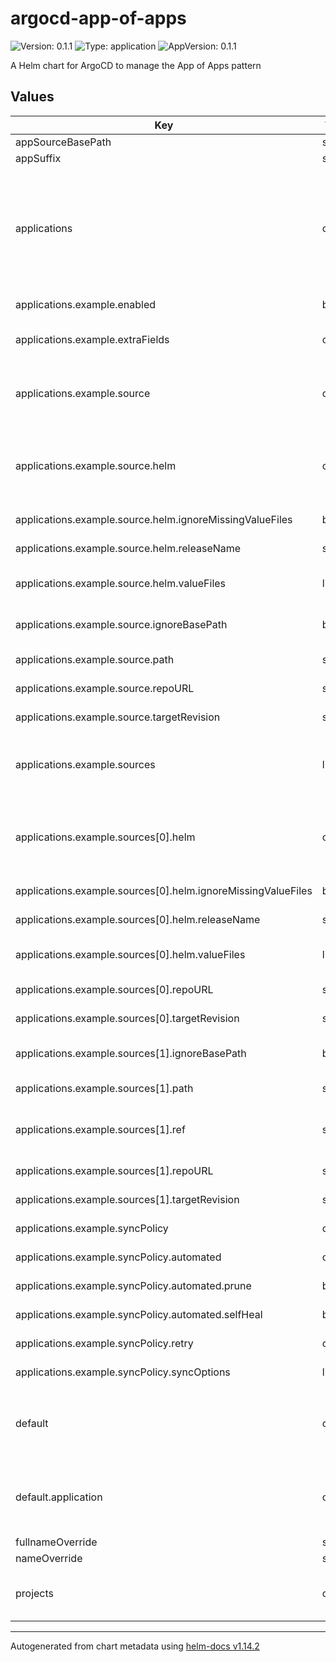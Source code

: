 # argocd-app-of-apps

![Version: 0.1.1](https://img.shields.io/badge/Version-0.1.1-informational?style=flat-square) ![Type: application](https://img.shields.io/badge/Type-application-informational?style=flat-square) ![AppVersion: 0.1.1](https://img.shields.io/badge/AppVersion-0.1.1-informational?style=flat-square)

A Helm chart for ArgoCD to manage the App of Apps pattern

## Values

| Key | Type | Default | Description |
|-----|------|---------|-------------|
| appSourceBasePath | string | `nil` |  |
| appSuffix | string | `nil` |  |
| applications | object | `{"example":{"annotations":{},"destination":{"namespace":"openshift-gitops","server":"https://kubernetes.default.svc"},"enabled":true,"extraFields":{},"finalizers":[],"labels":{},"namespace":"openshift-gitops","project":"default","source":{"helm":{"ignoreMissingValueFiles":false,"releaseName":"","valueFiles":["$myRepo/values.yaml"]},"ignoreBasePath":false,"path":"","repoURL":"https://github.com/my-org/my-repo","targetRevision":"master"},"sources":[{"helm":{"ignoreMissingValueFiles":false,"releaseName":"app-of-apps","valueFiles":["$myRepo/values.yaml"]},"repoURL":"https://ghcr.io/k8scope/rh-helm-charts/argocd-app-of-apps","targetRevision":"0.1.0"},{"ignoreBasePath":false,"path":"app-of-apps","ref":"myRepo","repoURL":"https://github.com/k8scope/rh-helm-charts","targetRevision":"HEAD"}],"syncPolicy":{"automated":{"prune":true,"selfHeal":true},"retry":{},"syncOptions":[]}}}` | Define a map of applications and their configurations |
| applications.example.enabled | bool | `true` | enabled is a flag to enable or disable the application |
| applications.example.extraFields | object | `{}` | extraFields allows for adding additional fields to the application, that are not mapped |
| applications.example.source | object | `{"helm":{"ignoreMissingValueFiles":false,"releaseName":"","valueFiles":["$myRepo/values.yaml"]},"ignoreBasePath":false,"path":"","repoURL":"https://github.com/my-org/my-repo","targetRevision":"master"}` | source is the source of the application only one of application.example.source or application.example.sources can be set |
| applications.example.source.helm | object | `{"ignoreMissingValueFiles":false,"releaseName":"","valueFiles":["$myRepo/values.yaml"]}` | helm is the Helm specific configuration For more information about the Helm configuration, see https://argo-cd.readthedocs.io/en/stable/user-guide/helm/#helm |
| applications.example.source.helm.ignoreMissingValueFiles | bool | `false` | ignoreMissingValueFiles is a flag to ignore missing value files |
| applications.example.source.helm.releaseName | string | `""` | releaseName is the name of the Helm release |
| applications.example.source.helm.valueFiles | list | `["$myRepo/values.yaml"]` | valueFiles is a list of Helm value files to be used (`$ref` can be used to reference a different source) |
| applications.example.source.ignoreBasePath | bool | `false` | ignoreBasePath is a flag to ignore the base path set in appSourceBasePath |
| applications.example.source.path | string | `""` | path is the path to the application source |
| applications.example.source.repoURL | string | `"https://github.com/my-org/my-repo"` | repoURL is the URL to the application source repository |
| applications.example.source.targetRevision | string | `"master"` | targetRevision is the revision of the application source repository |
| applications.example.sources | list | `[{"helm":{"ignoreMissingValueFiles":false,"releaseName":"app-of-apps","valueFiles":["$myRepo/values.yaml"]},"repoURL":"https://ghcr.io/k8scope/rh-helm-charts/argocd-app-of-apps","targetRevision":"0.1.0"},{"ignoreBasePath":false,"path":"app-of-apps","ref":"myRepo","repoURL":"https://github.com/k8scope/rh-helm-charts","targetRevision":"HEAD"}]` | sources is a list of sources for the application only one of application.example.source or application.example.sources can be set |
| applications.example.sources[0].helm | object | `{"ignoreMissingValueFiles":false,"releaseName":"app-of-apps","valueFiles":["$myRepo/values.yaml"]}` | helm is the Helm specific configuration For more information about the Helm configuration, see https://argo-cd.readthedocs.io/en/stable/user-guide/helm/#helm |
| applications.example.sources[0].helm.ignoreMissingValueFiles | bool | `false` | ignoreMissingValueFiles is a flag to ignore missing value files |
| applications.example.sources[0].helm.releaseName | string | `"app-of-apps"` | releaseName is the name of the Helm release |
| applications.example.sources[0].helm.valueFiles | list | `["$myRepo/values.yaml"]` | valueFiles is a list of Helm value files to be used (`$ref` can be used to reference a different source) |
| applications.example.sources[0].repoURL | string | `"https://ghcr.io/k8scope/rh-helm-charts/argocd-app-of-apps"` | repoURL is the URL to the application source repository |
| applications.example.sources[0].targetRevision | string | `"0.1.0"` | targetRevision is the revision of the application source repository |
| applications.example.sources[1].ignoreBasePath | bool | `false` | ignoreBasePath is a flag to ignore the base path set in appSourceBasePath |
| applications.example.sources[1].path | string | `"app-of-apps"` | path is the path to the application source |
| applications.example.sources[1].ref | string | `"myRepo"` | ref is the reference name to be used in the application (only used when Helm is used with different repositories for chart and values) |
| applications.example.sources[1].repoURL | string | `"https://github.com/k8scope/rh-helm-charts"` | repoURL is the URL to the application source repository |
| applications.example.sources[1].targetRevision | string | `"HEAD"` | targetRevision is the revision of the application source repository |
| applications.example.syncPolicy | object | `{"automated":{"prune":true,"selfHeal":true},"retry":{},"syncOptions":[]}` | syncPolicy is the sync policy for the application |
| applications.example.syncPolicy.automated | object | `{"prune":true,"selfHeal":true}` | automated is the automated sync policy for the application |
| applications.example.syncPolicy.automated.prune | bool | `true` | prune is a flag to enable or disable pruning |
| applications.example.syncPolicy.automated.selfHeal | bool | `true` | selfHeal is a flag to enable or disable self-healing |
| applications.example.syncPolicy.retry | object | `{}` | retry is the retry strategy for the application |
| applications.example.syncPolicy.syncOptions | list | `[]` | syncOptions is a list of sync options |
| default | object | `{"application":{"annotations":{},"destination":{"namespace":"openshift-gitops","server":"https://kubernetes.default.svc"},"enabled":false,"finalizers":[],"labels":{},"namespace":"openshift-gitops","project":"default","source":{"helm":{"ignoreMissingValueFiles":false,"releaseName":"","valueFiles":["$myRepo/values.yaml"]},"ignoreBasePath":false,"path":"","repoURL":"https://github.com/my-org/my-repo","targetRevision":"master"},"syncPolicy":{"automated":{"prune":true,"selfHeal":true},"retry":{},"syncOptions":[]}}}` | Default values for all applications |
| default.application | object | `{"annotations":{},"destination":{"namespace":"openshift-gitops","server":"https://kubernetes.default.svc"},"enabled":false,"finalizers":[],"labels":{},"namespace":"openshift-gitops","project":"default","source":{"helm":{"ignoreMissingValueFiles":false,"releaseName":"","valueFiles":["$myRepo/values.yaml"]},"ignoreBasePath":false,"path":"","repoURL":"https://github.com/my-org/my-repo","targetRevision":"master"},"syncPolicy":{"automated":{"prune":true,"selfHeal":true},"retry":{},"syncOptions":[]}}` | We expect the same structure as for the applications below |
| fullnameOverride | string | `""` |  |
| nameOverride | string | `""` |  |
| projects | object | `{"project1":{"annotations":{},"clusterResourceWhitelist":[],"description":"","destinations":[{"namespace":"*","server":"https://kubernetes.default.svc"}],"extraFields":{},"finalizers":[],"labels":{},"namespace":"openshift-gitops","namespaceResourceBlacklist":[],"namespaceResourceWhitelist":[],"roles":[],"sourceRepos":["*"]}}` | Define a map of projects and their configurations |

----------------------------------------------
Autogenerated from chart metadata using [helm-docs v1.14.2](https://github.com/norwoodj/helm-docs/releases/v1.14.2)
